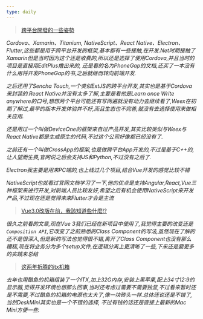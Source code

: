 ```yaml
---
type: daily
---
```


> [跨平台開發的一些姿勢](https://medium.com/@kingapol/%E8%B7%A8%E5%B9%B3%E5%8F%B0%E9%96%8B%E7%99%BC%E7%9A%84%E4%B8%80%E4%BA%9B%E5%A7%BF%E5%8B%A2-e2a59b7849ce)

*Cordova、Xamarin、Titanium, NativeScript、React Native、Electron、Flutter,这些都是用于跨平台开发的框架,基本都有一些接触,在开发.Net时期接触了Xamarin但是当时因为这个还是收费的,所以还是选择了使用Cordova,并且当时的项目是直接用EditPlus撸出来的, 还是看的名为PhoneGap的文档,还买了一本没有什么用将开发PhoneGap的书,之后就继而转向前端开发.*

*之后还用了Sencha Touch,一个类似ExtJS的跨平台开发,其实也是基于Cordova来封装的.React Native并没有太多了解,主要是看他是Learn once Write anywhere的口号,想想两个平台可能还有写两遍就没有动力去继续看了,Weex在初期了解过,最早的版本开发体验并不好,而且生态也不完善,就没有去选择使用来做相关应用.*

*还是用过一个叫做DeviceOne的框架来自过产品开发,其实比较类似与Weex与React Native都是生成原生的代码,不过这个公司好像都已经没有了.*

*之前还有一个叫做CrossApp的框架,也是做跨平台App开发的,不过是基于C++的,让人望而生畏,官网说之后会支持JS和Python,不过没有之后了.*

*Electron我主要是用来PC端的,也上线过几个项目,结合Vue开发的感觉比较不错*

*NativeScript也就看过官网文档学习了一下,他的优点是支持Angular,React,Vue三种框架来进行开发,对前端人员比较友好,希望之后有机会使用NativeScript来开发产品,不过现在还是觉得未来Flutter才会是主流*


> [Vue3.0改版在前，我該知道些什麼!?](https://medium.com/i-am-mike/vue3-0%E6%94%B9%E7%89%88%E5%9C%A8%E5%89%8D-%E6%88%91%E8%A9%B2%E7%9F%A5%E9%81%93%E4%BA%9B%E4%BB%80%E9%BA%BC-e59ccdcc370d)

*很久之前看的文章,现在Vue 3我们已经在新项目中使用了,我觉得主要的改变还是`Composition API`,它改变了之前熟悉的Class Component的写法,虽然现在了解的还不是很深入,但是新的写法也觉得很不错,离开了Class Component也没有那么糟糕,现在将业务分为多个setup文件,在逻辑分离上更清晰了一些,下来还是要更多的实践来总结*


> [这两年折腾的itx机箱](https://zhuanlan.zhihu.com/p/26260941)

*去年也用酷鱼的机箱组装了一个ITX,加上32G内存,安装上黑苹果,配上34寸12:9的显示器,觉得开发环境也想那么回事,当时还考虑过需要不需要独显,不过看来暂时还是不需要,不过酷鱼的机箱的电源也太大了,像一块砖头一样.总体还说还是不错了,当然DeskMini其实也是一个不错的选择, 不过有钱的话还是直接上最新的Mac Mini方便一些.*